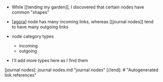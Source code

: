 - While [[tending my garden]], I discovered that certain nodes have common "shapes"
- [[agora]] node has many incoming links, whereas [[journal nodes]] tend to have many outgoing links

- node category types
	- incoming
	- outgoing

- I'll add more types here as I find them

[//begin]: # "Autogenerated link references for markdown compatibility"
[agora]: agora.md "agora"
[journal nodes]: journal nodes.md "journal nodes"
[//end]: # "Autogenerated link references"

